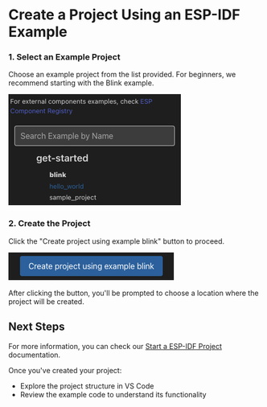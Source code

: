 # Create a Project Using an ESP-IDF Example

### 1. Select an Example Project
Choose an example project from the list provided. For beginners, we recommend starting with the Blink example.

![Example project selection](../../media/walkthrough/examples-list.png)

### 2. Create the Project
Click the "Create project using example blink" button to proceed.

![Create project button](../../media/walkthrough/create-project.png)

After clicking the button, you'll be prompted to choose a location where the project will be created.

## Next Steps

For more information, you can check our [Start a ESP-IDF Project](https://docs.espressif.com/projects/vscode-esp-idf-extension/en/latest/startproject.html) documentation.

Once you've created your project:
- Explore the project structure in VS Code
- Review the example code to understand its functionality